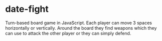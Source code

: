 # date-fight
Turn-based board game in JavaScript. Each player can move 3 spaces horizontally or vertically. Around the board they find weapons which they can use to attack the other player or they can simply defend.
